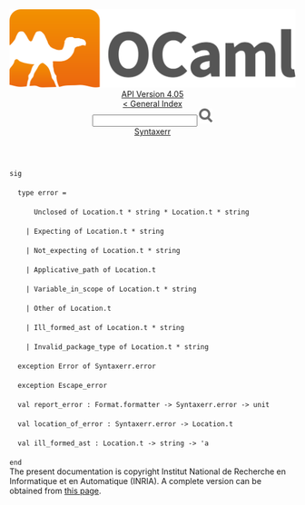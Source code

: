 <!-- ((! set title API !)) ((! set documentation !)) ((! set api !)) ((! set nobreadcrumb !)) -->
<div class="api"><header><nav class="toc brand"><a class="brand" href="https://ocaml.org/"><img src="colour-logo-gray.svg" class="svg" alt="OCaml"></a></nav><nav class="toc"><div class="toc_version"><a href="/docs" id="version-select">API Version 4.05</a></div><a href="index.html">&lt; General Index</a><div class="api_search"><input type="text" name="apisearch" id="api_search" oninput="mySearch(false);" onkeypress="this.oninput();" onclick="this.oninput();" onpaste="this.oninput();">
<img src="search_icon.svg" alt="Search" class="svg" onclick="mySearch(false)"></div>
<div id="search_results"></div><div class="toc_title"><a href="Syntaxerr.html">Syntaxerr</a></div><ul></ul></nav></header>
<code class="code"><span class="keyword">sig</span><br>
&nbsp;&nbsp;<span class="keyword">type</span>&nbsp;error&nbsp;=<br>
&nbsp;&nbsp;&nbsp;&nbsp;&nbsp;&nbsp;<span class="constructor">Unclosed</span>&nbsp;<span class="keyword">of</span>&nbsp;<span class="constructor">Location</span>.t&nbsp;*&nbsp;string&nbsp;*&nbsp;<span class="constructor">Location</span>.t&nbsp;*&nbsp;string<br>
&nbsp;&nbsp;&nbsp;&nbsp;<span class="keywordsign">|</span>&nbsp;<span class="constructor">Expecting</span>&nbsp;<span class="keyword">of</span>&nbsp;<span class="constructor">Location</span>.t&nbsp;*&nbsp;string<br>
&nbsp;&nbsp;&nbsp;&nbsp;<span class="keywordsign">|</span>&nbsp;<span class="constructor">Not_expecting</span>&nbsp;<span class="keyword">of</span>&nbsp;<span class="constructor">Location</span>.t&nbsp;*&nbsp;string<br>
&nbsp;&nbsp;&nbsp;&nbsp;<span class="keywordsign">|</span>&nbsp;<span class="constructor">Applicative_path</span>&nbsp;<span class="keyword">of</span>&nbsp;<span class="constructor">Location</span>.t<br>
&nbsp;&nbsp;&nbsp;&nbsp;<span class="keywordsign">|</span>&nbsp;<span class="constructor">Variable_in_scope</span>&nbsp;<span class="keyword">of</span>&nbsp;<span class="constructor">Location</span>.t&nbsp;*&nbsp;string<br>
&nbsp;&nbsp;&nbsp;&nbsp;<span class="keywordsign">|</span>&nbsp;<span class="constructor">Other</span>&nbsp;<span class="keyword">of</span>&nbsp;<span class="constructor">Location</span>.t<br>
&nbsp;&nbsp;&nbsp;&nbsp;<span class="keywordsign">|</span>&nbsp;<span class="constructor">Ill_formed_ast</span>&nbsp;<span class="keyword">of</span>&nbsp;<span class="constructor">Location</span>.t&nbsp;*&nbsp;string<br>
&nbsp;&nbsp;&nbsp;&nbsp;<span class="keywordsign">|</span>&nbsp;<span class="constructor">Invalid_package_type</span>&nbsp;<span class="keyword">of</span>&nbsp;<span class="constructor">Location</span>.t&nbsp;*&nbsp;string<br>
&nbsp;&nbsp;<span class="keyword">exception</span>&nbsp;<span class="constructor">Error</span>&nbsp;<span class="keyword">of</span>&nbsp;<span class="constructor">Syntaxerr</span>.error<br>
&nbsp;&nbsp;<span class="keyword">exception</span>&nbsp;<span class="constructor">Escape_error</span><br>
&nbsp;&nbsp;<span class="keyword">val</span>&nbsp;report_error&nbsp;:&nbsp;<span class="constructor">Format</span>.formatter&nbsp;<span class="keywordsign">-&gt;</span>&nbsp;<span class="constructor">Syntaxerr</span>.error&nbsp;<span class="keywordsign">-&gt;</span>&nbsp;unit<br>
&nbsp;&nbsp;<span class="keyword">val</span>&nbsp;location_of_error&nbsp;:&nbsp;<span class="constructor">Syntaxerr</span>.error&nbsp;<span class="keywordsign">-&gt;</span>&nbsp;<span class="constructor">Location</span>.t<br>
&nbsp;&nbsp;<span class="keyword">val</span>&nbsp;ill_formed_ast&nbsp;:&nbsp;<span class="constructor">Location</span>.t&nbsp;<span class="keywordsign">-&gt;</span>&nbsp;string&nbsp;<span class="keywordsign">-&gt;</span>&nbsp;<span class="keywordsign">'</span>a<br>
<span class="keyword">end</span></code><div class="copyright">The present documentation is copyright Institut National de Recherche en Informatique et en Automatique (INRIA). A complete version can be obtained from <a href="http://caml.inria.fr/pub/docs/manual-ocaml/">this page</a>.</div></div>